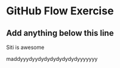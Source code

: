 # GitHub Flow Exercise

## Add anything below this line

Siti is awesome

maddyyydyydydydydydydydyyyyyyy
